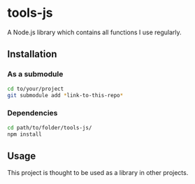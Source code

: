 # tools-js
A Node.js library which contains all functions I use regularly.

## Installation
### As a submodule
```sh
cd to/your/project
git submodule add *link-to-this-repo*
```

### Dependencies
```sh
cd path/to/folder/tools-js/
npm install
```

## Usage
This project is thought to be used as a library in other projects.
